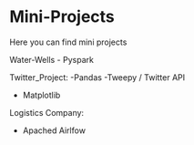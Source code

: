 # Mini-Projects
Here you can find mini projects


Water-Wells - Pyspark

Twitter_Project: 
  -Pandas
  -Tweepy / Twitter API
  - Matplotlib

Logistics Company:
  - Apached Airlfow
